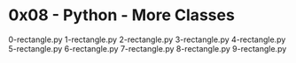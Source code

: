 # 0x08 - Python - More Classes

0-rectangle.py 1-rectangle.py 2-rectangle.py 3-rectangle.py 4-rectangle.py 5-rectangle.py 6-rectangle.py 7-rectangle.py 8-rectangle.py 9-rectangle.py